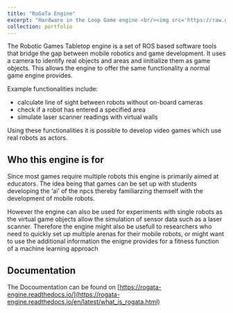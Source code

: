 ```yaml
---
title: "RoGaTa Engine"
excerpt: "Hardware in the Loop Game engine <br/><img src='https://raw.githubusercontent.com/liquidcronos/RoGaTa-Engine/main/docs/source/rogata_title_turtle.png' width='500'>"
collection: portfolio
---
```

The Robotic Games Tabletop engine is a set of ROS based software tools that bridge the gap between mobile robotics and game development. It uses a camera to identify real objects and areas and iinitialize them as game objects. This allows the engine to offer the same functionality a normal game engine provides.

Example functionalities include: 
* calculate line of sight between robots without on-board cameras 
* check if a robot has entered a specified area 
* simulate laser scanner readings with virtual walls

Using these functionalities it is possible to develop video games which use real robots as actors.

## Who this engine is for
Since most games require multiple robots this engine is primarily aimed at educators. The idea being that games can be set up with students developing the ‘ai’ of the npcs thereby familiarzing themself with the development of mobile robots.

However the engine can also be used for experiments with single robots as the virtual game objects allow the simulation of sensor data such as a laser scanner. Therefore the engine might also be usefull to researchers who need to quickly set up multiple arenas for their mobile robots, or might want to use the additional information the enigne provides for a fitness function of a machine learning approach
## Documentation
The Docoumentation can be found on [https://rogata-engine.readthedocs.io/](https://rogata-engine.readthedocs.io/en/latest/what_is_rogata.html) 
